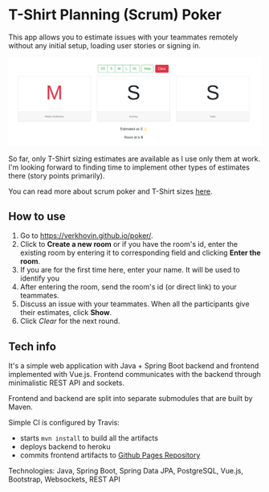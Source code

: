 # T-Shirt Planning (Scrum) Poker

This app allows you to estimate issues with your teammates remotely without any initial setup, loading user
stories or signing in.

![Main Screen](.repo/mainscreen.png?raw=true)

So far, only T-Shirt sizing estimates are available as I use only them at work. I'm looking forward to finding time to implement other types of 
estimates there (story points primarily).

You can read more about scrum poker and T-Shirt sizes [here](https://www.c-sharpcorner.com/article/agile-story-point-estimation-techniques-t-shirt-sizing/#:~:text=What%20is%20T%2Dshirt%20sizing,%2C%20M%2C%20L%2C%20XL).

## How to use
1. Go to https://verkhovin.github.io/poker/.
2. Click to **Create a new room** or if you have the room's id, enter the  existing room by entering it to 
corresponding field and clicking **Enter the room**.
3. If you are for the first time here, enter your name. It will be used to identify you
4. After entering the room, send the room's id (or direct link) to your teammates.
5. Discuss an issue with your teammates. When all the participants give their estimates, click **Show**.
6. Click *Clear* for the next round.

## Tech info
It's a simple web application with Java + Spring Boot backend and frontend implemented with Vue.js. Frontend
communicates with the backend through minimalistic REST API and sockets.

Frontend and backend are split into separate submodules that are built by Maven.

Simple CI is configured by Travis:
* starts `mvn install` to build all the artifacts
* deploys backend to heroku
* commits frontend artifacts to [Github Pages Repository](https://github.com/verkhovin/poker) 

Technologies: Java, Spring Boot, Spring Data JPA, PostgreSQL, Vue.js, Bootstrap, Websockets, REST API

